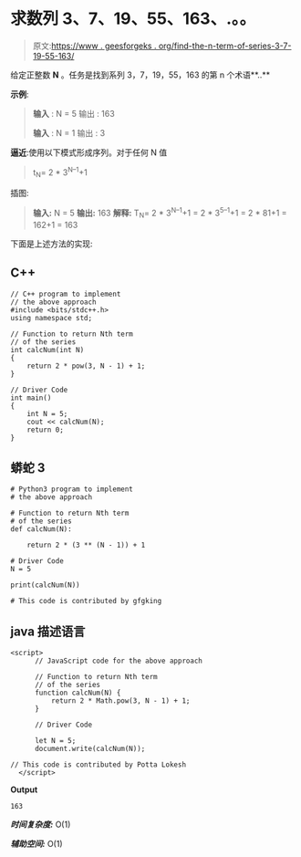 # 求数列 3、7、19、55、163、.。。

> 原文:[https://www . geesforgeks . org/find-the-n-term-of-series-3-7-19-55-163/](https://www.geeksforgeeks.org/find-the-nth-term-of-the-series-3-7-19-55-163/)

给定正整数 **N** 。任务是找到系列 3，7，19，55，163 的第 n 个术语**..**

**示例**:

> **输入** : N = 5
> 输出 : 163
> 
> **输入** : N = 1
> 输出 : 3

**逼近**:使用以下模式形成序列。对于任何 N 值

> t<sub>N</sub>= 2 * 3<sup>N–1</sup>+1

插图:

> **输入:** N = 5
> **输出:** 163
> **解释:**
> T<sub>N</sub>= 2 * 3<sup>N–1</sup>+1
> = 2 * 3<sup>5–1</sup>+1
> = 2 * 81+1
> = 162+1
> = 163

下面是上述方法的实现:

## C++

```
// C++ program to implement
// the above approach
#include <bits/stdc++.h>
using namespace std;

// Function to return Nth term
// of the series
int calcNum(int N)
{
    return 2 * pow(3, N - 1) + 1;
}

// Driver Code
int main()
{
    int N = 5;
    cout << calcNum(N);
    return 0;
}
```

## 蟒蛇 3

```
# Python3 program to implement
# the above approach

# Function to return Nth term
# of the series
def calcNum(N):

    return 2 * (3 ** (N - 1)) + 1

# Driver Code
N = 5

print(calcNum(N))

# This code is contributed by gfgking
```

## java 描述语言

```
<script>
      // JavaScript code for the above approach

      // Function to return Nth term
      // of the series
      function calcNum(N) {
          return 2 * Math.pow(3, N - 1) + 1;
      }

      // Driver Code

      let N = 5;
      document.write(calcNum(N));

// This code is contributed by Potta Lokesh
  </script>
```

**Output**

```
163
```

***时间复杂度:*** O(1)

***辅助空间:*** O(1)